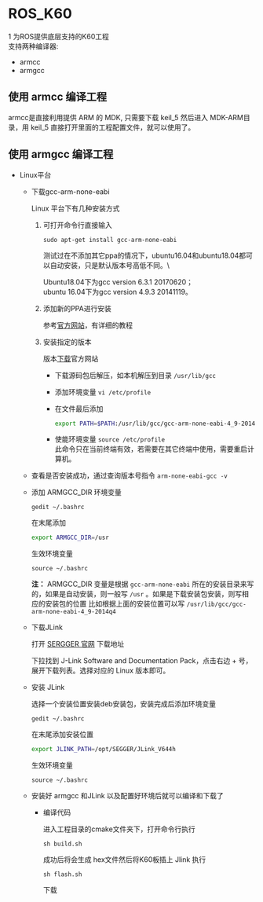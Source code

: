 # ROS_K60
1
为ROS提供底层支持的K60工程\
支持两种编译器:

* armcc
* armgcc

## 使用 armcc 编译工程

armcc是直接利用提供 ARM 的 MDK, 只需要下载 keil_5 然后进入 MDK-ARM目录，用 keil_5 直接打开里面的工程配置文件，就可以使用了。

## 使用 armgcc 编译工程

* Linux平台

  * 下载gcc-arm-none-eabi

    Linux 平台下有几种安装方式

    1. 可打开命令行直接输入

       `sudo apt-get install gcc-arm-none-eabi`

        测试过在不添加其它ppa的情况下，ubuntu16.04和ubuntu18.04都可以自动安装，只是默认版本号高低不同。\

        Ubuntu18.04下为gcc version 6.3.1 20170620；\
        ubuntu 16.04下为gcc version 4.9.3 20141119。

    2. 添加新的PPA进行安装

       参考[官方网站](https://launchpad.net/~team-gcc-arm-embedded/+archive/ubuntu/ppa)，有详细的教程

    3. 安装指定的版本

       版本[下载](https://launchpad.net/gcc-arm-embedded/+download)官方网站

       * 下载源码包后解压，如本机解压到目录 `/usr/lib/gcc`
       * 添加环境变量 `vi /etc/profile`
       * 在文件最后添加

         ```bash
         export PATH=$PATH:/usr/lib/gcc/gcc-arm-none-eabi-4_9-2014q4/bin
         ```

       * 使能环境变量 `source /etc/profile`\
       此命令只在当前终端有效，若需要在其它终端中使用，需要重启计算机。

  * 查看是否安装成功，通过查询版本号指令 `arm-none-eabi-gcc -v`

  * 添加 ARMGCC_DIR 环境变量

    `gedit ~/.bashrc`

    在末尾添加

    ```bash
    export ARMGCC_DIR=/usr
    ```

    生效环境变量

    `source ~/.bashrc`

    **注：** ARMGCC_DIR 变量是根据 `gcc-arm-none-eabi` 所在的安装目录来写的，如果是自动安装，则一般写 `/usr` 。如果是下载安装包安装，则写相应的安装包的位置 比如根据上面的安装位置可以写 `/usr/lib/gcc/gcc-arm-none-eabi-4_9-2014q4`
  
  * 下载JLink

    打开 [SERGGER 官网](https://www.segger.com/downloads/jlink/) 下载地址

    下拉找到 J-Link Software and Documentation Pack，点击右边 + 号，展开下载列表。选择对应的 Linux 版本即可。

  * 安装 JLink
  
    选择一个安装位置安装deb安装包，安装完成后添加环境变量

    `gedit ~/.bashrc`

    在末尾添加安装位置

    ```bash
    export JLINK_PATH=/opt/SEGGER/JLink_V644h
    ```

     生效环境变量

    `source ~/.bashrc`

  * 安装好 armgcc 和JLink 以及配置好环境后就可以编译和下载了

    * 编译代码

      进入工程目录的cmake文件夹下，打开命令行执行

      `sh build.sh`

      成功后将会生成 hex文件然后将K60板插上 Jlink 执行

      `sh flash.sh`

      下载
